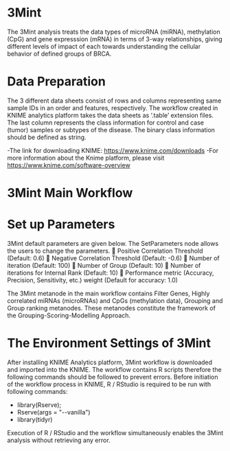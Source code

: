 # 3Mint

The 3Mint analysis treats the data types of microRNA (miRNA), methylation (CpG) and gene expresssion (mRNA) in terms of 3-way relationships, giving different levels of impact of each towards understanding the cellular behavior of
defined groups of BRCA.

# Data Preparation
The 3 different data sheets consist of rows and columns representing same sample IDs in an order and features, respectively. The workflow created in KNIME analytics platform takes the data sheets as ‘.table’ extension files. The last column represents the class information for control and case (tumor) samples or subtypes of the disease. The binary class information should be defined as string. 

  -The link for downloading KNIME: https://www.knime.com/downloads
  -For more information about the Knime platform, please visit https://www.knime.com/software-overview

# 3Mint Main Workflow
 
 
 
# Set up Parameters

3Mint default parameters are given below. The SetParameters node allows the users to change the parameters. 
	Positive Correlation Threshold (Default: 0.6)
	Negative Correlation Threshold (Default: -0.6)
	Number of iteration (Default: 100)
	Number of Group (Default: 10)
	Number of iterations for Internal Rank (Default: 10)
	Performance metric (Accuracy, Precision, Sensitivity, etc.) weight (Default for accuracy: 1.0)

The 3Mint metanode in the main workflow contains Filter Genes, Highly correlated miRNAs (microRNAs) and CpGs (methylation data), Grouping and Group ranking metanodes. These metanodes constitute the framework of the Grouping-Scoring-Modelling Approach.
 
 
 
 
# The Environment Settings of 3Mint
After installing KNIME Analytics platform, 3Mint workflow is downloaded and imported into the KNIME. The workflow contains R scripts therefore the following commands should be followed to prevent errors.
Before initiation of the workflow process in KNIME, R / RStudio is required to be run with following commands:
  - library(Rserve);
  - Rserve(args = "--vanilla") 
  -	library(tidyr)

Execution of R / RStudio and the workflow simultaneously enables the 3Mint analysis without retrieving any error. 
